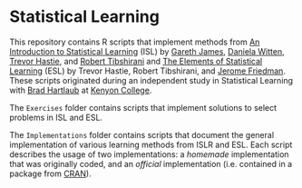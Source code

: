 # Statistical Learning
This repository contains R scripts that implement methods from [An Introduction to Statistical Learning](http://www-bcf.usc.edu/~gareth/ISL/) (ISL) by [Gareth James](http://www-bcf.usc.edu/~gareth/), [Daniela Witten](http://faculty.washington.edu/dwitten/), [Trevor Hastie](http://web.stanford.edu/~hastie/), and [Robert Tibshirani](http://statweb.stanford.edu/~tibs/) and [The Elements of Statistical Learning](http://statweb.stanford.edu/~tibs/ElemStatLearn/) (ESL) by Trevor Hastie, Robert Tibshirani, and [Jerome Friedman](https://statweb.stanford.edu/~jhf/). These scripts originated during an independent study in Statistical Learning with [Brad Hartlaub](http://www2.kenyon.edu/Depts/Math/hartlaub/) at [Kenyon College](http://www.kenyon.edu/academics/departments-programs/mathematics/).

The `Exercises` folder contains scripts that implement solutions to select problems in ISL and ESL.

The `Implementations` folder contains scripts that document the general implementation of various learning methods from ISLR and ESL. Each script describes the usage of two implementations: a *homemade* implementation that was originally coded, and an *official* implementation (i.e. contained in a package from [CRAN](https://cran.r-project.org/)). 
